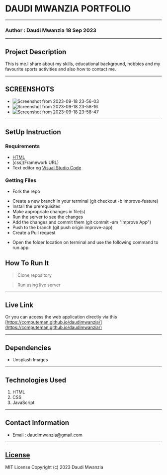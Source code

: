 # DAUDI MWANZIA PORTFOLIO
*****
### Author : Daudi Mwanzia 18 Sep 2023
****
## Project Description
This is me.I share about my skills, educational background, hobbies and my favourite sports activities and also how to contact me.
******

## SCREENSHOTS
- ![Screenshot from 2023-09-18 23-56-03](https://github.com/computeman/daudimwanzia/assets/29520365/2f7fb59e-a46d-467d-a495-0bbb5a0cd1f4)
- ![Screenshot from 2023-09-18 23-58-16](https://github.com/computeman/daudimwanzia/assets/29520365/9dc4b616-f3e6-4acc-b9c9-612e91c6360d)
- ![Screenshot from 2023-09-18 23-58-47](https://github.com/computeman/daudimwanzia/assets/29520365/674b29fb-c8e8-4b63-aed1-7fc565f0458e)
********
## SetUp Instruction
### Requirements
* [HTML](html.com)
* [css](Framework URL)
* Text editor eg [Visual Studio Code](https://code.visualstudio.com/download)


### Getting Files
* Fork the repo
- Create a new branch in your terminal (git checkout -b improve-feature)
- Install the prerequisites
- Make appropriate changes in file(s)
- Run the server to see the changes
- Add the changes and commit them (git commit -am "Improve App")
- Push to the branch (git push origin improve-app)
- Create a Pull request
* Open the folder location on terminal and use the following command to run app:

## How To Run It
>  Clone repository

> Run using live server
*****
## Live Link
Or you can access the web application directly via this [https://computeman.github.io/daudimwanzia/](https://computeman.github.io/daudimwanzia/)
*****
## Dependencies
- Unsplash Images

*****
## Technologies Used
1. HTML
2. CSS
3. JavaScript
*****
## Contact Information
* Email : daudimwanzia@gmail.com
*****
## [License](LICENSE)
MIT License
Copyright (c) 2023 Daudi Mwanzia